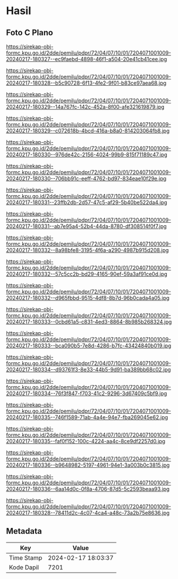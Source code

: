 # Hasil

## Foto C Plano

https://sirekap-obj-formc.kpu.go.id/2dde/pemilu/pdpr/72/04/07/10/01/7204071001009-20240217-180327--ec9faebd-4898-46f1-a504-20e41cb41cee.jpg

https://sirekap-obj-formc.kpu.go.id/2dde/pemilu/pdpr/72/04/07/10/01/7204071001009-20240217-180328--b5c90728-6f13-4fe2-9f01-b83ce97aea68.jpg

https://sirekap-obj-formc.kpu.go.id/2dde/pemilu/pdpr/72/04/07/10/01/7204071001009-20240217-180329--14a767fc-142c-452a-8f00-afe321619879.jpg

https://sirekap-obj-formc.kpu.go.id/2dde/pemilu/pdpr/72/04/07/10/01/7204071001009-20240217-180329--c072618b-4bcd-416a-b8a0-814203064fb8.jpg

https://sirekap-obj-formc.kpu.go.id/2dde/pemilu/pdpr/72/04/07/10/01/7204071001009-20240217-180330--976de42c-2156-4024-99b9-815f71189c47.jpg

https://sirekap-obj-formc.kpu.go.id/2dde/pemilu/pdpr/72/04/07/10/01/7204071001009-20240217-180330--706bb91c-eeff-4762-bd97-834eae10f29e.jpg

https://sirekap-obj-formc.kpu.go.id/2dde/pemilu/pdpr/72/04/07/10/01/7204071001009-20240217-180331--23ffb2db-2d57-47c5-af29-5b40be522da4.jpg

https://sirekap-obj-formc.kpu.go.id/2dde/pemilu/pdpr/72/04/07/10/01/7204071001009-20240217-180331--ab7e95a4-52b4-44da-8780-df308514f0f7.jpg

https://sirekap-obj-formc.kpu.go.id/2dde/pemilu/pdpr/72/04/07/10/01/7204071001009-20240217-180332--8a98bfe8-3195-4f6a-a290-4987b915d208.jpg

https://sirekap-obj-formc.kpu.go.id/2dde/pemilu/pdpr/72/04/07/10/01/7204071001009-20240217-180332--57c5cc2b-bd29-4165-90ef-59a3af91ce0d.jpg

https://sirekap-obj-formc.kpu.go.id/2dde/pemilu/pdpr/72/04/07/10/01/7204071001009-20240217-180332--d965fbbd-9515-4df8-8b7d-96b0cada4a05.jpg

https://sirekap-obj-formc.kpu.go.id/2dde/pemilu/pdpr/72/04/07/10/01/7204071001009-20240217-180333--0cbd61a5-c831-4ed3-8864-8b985b268324.jpg

https://sirekap-obj-formc.kpu.go.id/2dde/pemilu/pdpr/72/04/07/10/01/7204071001009-20240217-180333--bca090b5-7e8d-4286-b7fc-43424840b019.jpg

https://sirekap-obj-formc.kpu.go.id/2dde/pemilu/pdpr/72/04/07/10/01/7204071001009-20240217-180334--d93761f3-8e33-44b5-9d91-ba389bb68c02.jpg

https://sirekap-obj-formc.kpu.go.id/2dde/pemilu/pdpr/72/04/07/10/01/7204071001009-20240217-180334--76f3f847-f703-41c2-9296-3d67409c5bf9.jpg

https://sirekap-obj-formc.kpu.go.id/2dde/pemilu/pdpr/72/04/07/10/01/7204071001009-20240217-180335--746f1589-71ab-4a4e-94e7-fba269045e62.jpg

https://sirekap-obj-formc.kpu.go.id/2dde/pemilu/pdpr/72/04/07/10/01/7204071001009-20240217-180335--faf0f152-100c-4224-aa4c-8ce9df2257d0.jpg

https://sirekap-obj-formc.kpu.go.id/2dde/pemilu/pdpr/72/04/07/10/01/7204071001009-20240217-180336--b9648982-5197-4961-94e1-3a003b0c3815.jpg

https://sirekap-obj-formc.kpu.go.id/2dde/pemilu/pdpr/72/04/07/10/01/7204071001009-20240217-180336--6aa14d0c-0f8a-4706-87d5-5c2593beaa93.jpg

https://sirekap-obj-formc.kpu.go.id/2dde/pemilu/pdpr/72/04/07/10/01/7204071001009-20240217-180328--78411d2c-4c07-4ca4-a48c-73a2b75e8636.jpg


## Metadata

| Key        | Value               |
| ---------- | ------------------- |
| Time Stamp | 2024-02-17 18:03:37 |
| Kode Dapil | 7201                |



